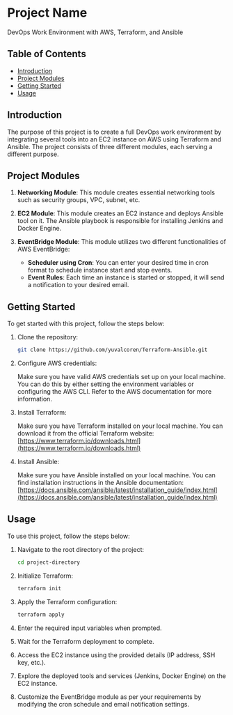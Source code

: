 # Project Name

DevOps Work Environment with AWS, Terraform, and Ansible

## Table of Contents

- [Introduction](#introduction)
- [Project Modules](#project-modules)
- [Getting Started](#getting-started)
- [Usage](#usage)

## Introduction

The purpose of this project is to create a full DevOps work environment by integrating several tools into an EC2 instance on AWS using Terraform and Ansible. The project consists of three different modules, each serving a different purpose.

## Project Modules

1. **Networking Module**: This module creates essential networking tools such as security groups, VPC, subnet, etc.

2. **EC2 Module**: This module creates an EC2 instance and deploys Ansible tool on it. The Ansible playbook is responsible for installing Jenkins and Docker Engine.

3. **EventBridge Module**: This module utilizes two different functionalities of AWS EventBridge:
   - **Scheduler using Cron**: You can enter your desired time in cron format to schedule instance start and stop events.
   - **Event Rules**: Each time an instance is started or stopped, it will send a notification to your desired email.

## Getting Started

To get started with this project, follow the steps below:

1. Clone the repository:

   ```bash
   git clone https://github.com/yuvalcoren/Terraform-Ansible.git
   ```

2. Configure AWS credentials:

   Make sure you have valid AWS credentials set up on your local machine. You can do this by either setting the environment variables or configuring the AWS CLI. Refer to the AWS documentation for more information.

3. Install Terraform:

   Make sure you have Terraform installed on your local machine. You can download it from the official Terraform website: [https://www.terraform.io/downloads.html](https://www.terraform.io/downloads.html)

4. Install Ansible:

   Make sure you have Ansible installed on your local machine. You can find installation instructions in the Ansible documentation: [https://docs.ansible.com/ansible/latest/installation_guide/index.html](https://docs.ansible.com/ansible/latest/installation_guide/index.html)

## Usage

To use this project, follow the steps below:

1. Navigate to the root directory of the project:

   ```bash
   cd project-directory
   ```

2. Initialize Terraform:

   ```bash
   terraform init
   ```

3. Apply the Terraform configuration:

   ```bash
   terraform apply
   ```

4. Enter the required input variables when prompted.

5. Wait for the Terraform deployment to complete.

6. Access the EC2 instance using the provided details (IP address, SSH key, etc.).

7. Explore the deployed tools and services (Jenkins, Docker Engine) on the EC2 instance.

8. Customize the EventBridge module as per your requirements by modifying the cron schedule and email notification settings.

